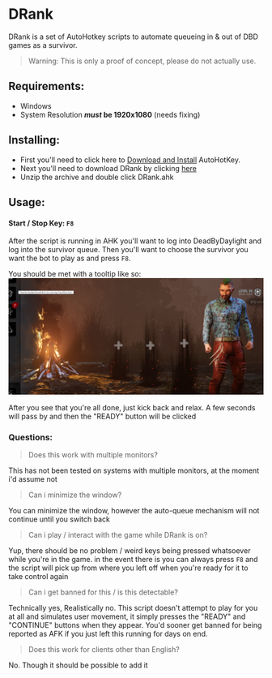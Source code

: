 # DRank

DRank is a set of AutoHotkey scripts to automate queueing in & out of DBD games as a survivor. 

> Warning: This is only a proof of concept, please do not actually use.

## Requirements:
* Windows
* System Resolution **_must_ be 1920x1080** (needs fixing)


## Installing:
* First you'll need to click here to [Download and Install](https://www.autohotkey.com/download/ahk-install.exe) AutoHotKey. 
* Next you'll need to download DRank by clicking [here](https://github.com/tawksik/DRank/archive/master.zip)
*  Unzip the archive and double click DRank.ahk


## Usage:

#### Start / Stop Key: `F8`

After the script is running in AHK you'll want to log into DeadByDaylight and log into the survivor queue. Then you'll want to choose the survivor you want the bot to play as and press `F8`.

You should be met with a tooltip like so:
![startscreen](./screenshots/start.png)

After you see that you're all done, just kick back and relax. A few seconds will pass by and then the "READY" button will be clicked

### Questions:

> Does this work with multiple monitors?

This has not been tested on systems with multiple monitors, at the moment i'd assume not

> Can i minimize the window?

You can minimize the window, however the auto-queue mechanism will not continue until you switch back

> Can i play / interact with the game while DRank is on?

Yup, there should be no problem / weird keys being pressed whatsoever while you're in the game. in the event there is you can always press `F8` and the script will pick up from where you left off when you're ready for it to take control again

> Can i get banned for this / is this detectable?

Technically yes, Realistically no. This script doesn't attempt to play for you at all and simulates user movement, it simply presses the "READY" and "CONTINUE" buttons when they appear. You'd sooner get banned for being reported as AFK if you just left this running for days on end.

> Does this work for clients other than English?

No. Though it should be possible to add it